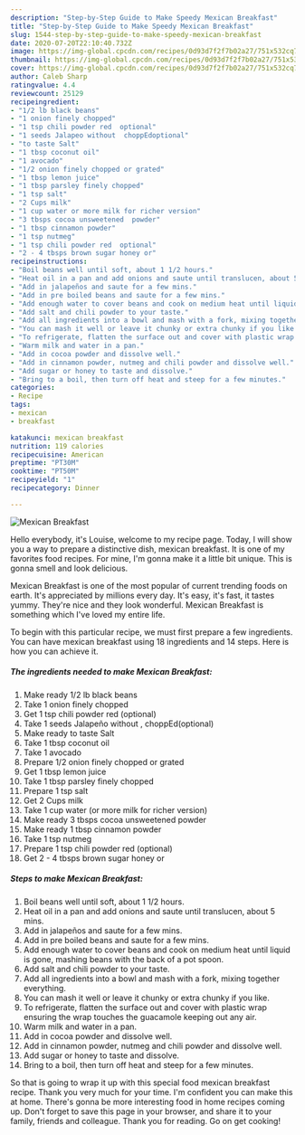 ```yaml
---
description: "Step-by-Step Guide to Make Speedy Mexican Breakfast"
title: "Step-by-Step Guide to Make Speedy Mexican Breakfast"
slug: 1544-step-by-step-guide-to-make-speedy-mexican-breakfast
date: 2020-07-20T22:10:40.732Z
image: https://img-global.cpcdn.com/recipes/0d93d7f2f7b02a27/751x532cq70/mexican-breakfast-recipe-main-photo.jpg
thumbnail: https://img-global.cpcdn.com/recipes/0d93d7f2f7b02a27/751x532cq70/mexican-breakfast-recipe-main-photo.jpg
cover: https://img-global.cpcdn.com/recipes/0d93d7f2f7b02a27/751x532cq70/mexican-breakfast-recipe-main-photo.jpg
author: Caleb Sharp
ratingvalue: 4.4
reviewcount: 25129
recipeingredient:
- "1/2 lb black beans"
- "1 onion finely chopped"
- "1 tsp chili powder red  optional"
- "1 seeds Jalapeo without  choppEdoptional"
- "to taste Salt"
- "1 tbsp coconut oil"
- "1 avocado"
- "1/2 onion finely chopped or grated"
- "1 tbsp lemon juice"
- "1 tbsp parsley finely chopped"
- "1 tsp salt"
- "2 Cups milk"
- "1 cup water or more milk for richer version"
- "3 tbsps cocoa unsweetened  powder"
- "1 tbsp cinnamon powder"
- "1 tsp nutmeg"
- "1 tsp chili powder red  optional"
- "2 - 4 tbsps brown sugar honey or"
recipeinstructions:
- "Boil beans well until soft, about 1 1/2 hours."
- "Heat oil in a pan and add onions and saute until translucen, about 5 mins."
- "Add in jalapeños and saute for a few mins."
- "Add in pre boiled beans and saute for a few mins."
- "Add enough water to cover beans and cook on medium heat until liquid is gone, mashing beans with the back of a pot spoon."
- "Add salt and chili powder to your taste."
- "Add all ingredients into a bowl and mash with a fork, mixing together everything."
- "You can mash it well or leave it chunky or extra chunky if you like."
- "To refrigerate, flatten the surface out and cover with plastic wrap ensuring the wrap touches the guacamole keeping out any air."
- "Warm milk and water in a pan."
- "Add in cocoa powder and dissolve well."
- "Add in cinnamon powder, nutmeg and chili powder and dissolve well."
- "Add sugar or honey to taste and dissolve."
- "Bring to a boil, then turn off heat and steep for a few minutes."
categories:
- Recipe
tags:
- mexican
- breakfast

katakunci: mexican breakfast 
nutrition: 119 calories
recipecuisine: American
preptime: "PT30M"
cooktime: "PT50M"
recipeyield: "1"
recipecategory: Dinner

---
```



![Mexican Breakfast](https://img-global.cpcdn.com/recipes/0d93d7f2f7b02a27/751x532cq70/mexican-breakfast-recipe-main-photo.jpg)

Hello everybody, it's Louise, welcome to my recipe page. Today, I will show you a way to prepare a distinctive dish, mexican breakfast. It is one of my favorites food recipes. For mine, I'm gonna make it a little bit unique. This is gonna smell and look delicious.



Mexican Breakfast is one of the most popular of current trending foods on earth. It's appreciated by millions every day. It's easy, it's fast, it tastes yummy. They're nice and they look wonderful. Mexican Breakfast is something which I've loved my entire life.


To begin with this particular recipe, we must first prepare a few ingredients. You can have mexican breakfast using 18 ingredients and 14 steps. Here is how you can achieve it.

<!--inarticleads1-->

##### The ingredients needed to make Mexican Breakfast:

1. Make ready 1/2 lb black beans
1. Take 1 onion finely chopped
1. Get 1 tsp chili powder red  (optional)
1. Take 1 seeds Jalapeño without , choppEd(optional)
1. Make ready to taste Salt
1. Take 1 tbsp coconut oil
1. Take 1 avocado
1. Prepare 1/2 onion finely chopped or grated
1. Get 1 tbsp lemon juice
1. Take 1 tbsp parsley finely chopped
1. Prepare 1 tsp salt
1. Get 2 Cups milk
1. Take 1 cup water (or more milk for richer version)
1. Make ready 3 tbsps cocoa unsweetened  powder
1. Make ready 1 tbsp cinnamon powder
1. Take 1 tsp nutmeg
1. Prepare 1 tsp chili powder red  (optional)
1. Get 2 - 4 tbsps brown sugar honey or




<!--inarticleads2-->

##### Steps to make Mexican Breakfast:

1. Boil beans well until soft, about 1 1/2 hours.
1. Heat oil in a pan and add onions and saute until translucen, about 5 mins.
1. Add in jalapeños and saute for a few mins.
1. Add in pre boiled beans and saute for a few mins.
1. Add enough water to cover beans and cook on medium heat until liquid is gone, mashing beans with the back of a pot spoon.
1. Add salt and chili powder to your taste.
1. Add all ingredients into a bowl and mash with a fork, mixing together everything.
1. You can mash it well or leave it chunky or extra chunky if you like.
1. To refrigerate, flatten the surface out and cover with plastic wrap ensuring the wrap touches the guacamole keeping out any air.
1. Warm milk and water in a pan.
1. Add in cocoa powder and dissolve well.
1. Add in cinnamon powder, nutmeg and chili powder and dissolve well.
1. Add sugar or honey to taste and dissolve.
1. Bring to a boil, then turn off heat and steep for a few minutes.




So that is going to wrap it up with this special food mexican breakfast recipe. Thank you very much for your time. I'm confident you can make this at home. There's gonna be more interesting food in home recipes coming up. Don't forget to save this page in your browser, and share it to your family, friends and colleague. Thank you for reading. Go on get cooking!
